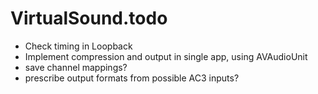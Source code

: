 # VirtualSound.todo
- Check timing in Loopback
- Implement compression and output in single app, using AVAudioUnit
- save channel mappings?
- prescribe output formats from possible AC3 inputs?